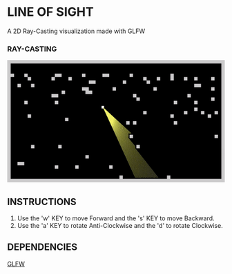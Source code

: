 # LINE OF SIGHT

A 2D Ray-Casting visualization made with GLFW

### RAY-CASTING
![Image of Rays](https://github.com/ummarikram/LineOfSight/blob/master/Ray%20Casting%20Run.gif)

## INSTRUCTIONS

1. Use the 'w' KEY to move Forward and the 's' KEY to move Backward.
3. Use the 'a' KEY to rotate Anti-Clockwise and the 'd' to rotate Clockwise.

## DEPENDENCIES

[GLFW](https://github.com/glfw/glfw)
